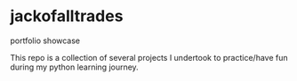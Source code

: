 # jackofalltrades
portfolio showcase

This repo is a collection of several projects I undertook to practice/have fun during my python learning journey.
